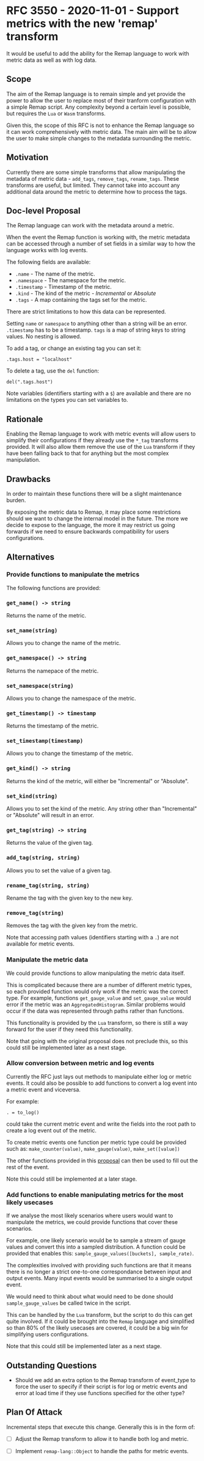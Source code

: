# RFC 3550 - 2020-11-01 - Support metrics with the new 'remap' transform

It would be useful to add the ability for the Remap language to work with metric
data as well as with log data.

## Scope

The aim of the Remap language is to remain simple and yet provide the power to
allow the user to replace most of their tranform configuration with a simple
Remap script. Any complexity beyond a certain level is possible, but requires
the `Lua` or `Wasm` transforms.

Given this, the scope of this RFC is not to enhance the Remap language so it
can work comprehensively with metric data. The main aim will be to allow the
user to make simple changes to the metadata surrounding the metric.


## Motivation

Currently there are some simple transforms that allow manipulating the metadata
of metric data - `add_tags`, `remove_tags`, `rename_tags`. These transforms
are useful, but limited. They cannot take into account any additional data around
the metric to determine how to process the tags.


## Doc-level Proposal

The Remap language can work with the metadata around a metric.

When the event the Remap function is working with, the metric metadata can be 
accessed through a number of set fields in a similar way to how the language 
works with log events.

The following fields are available:

- `.name` - The name of the metric.
- `.namespace` - The namespace for the metric.
- `.timestamp` - Timestamp of the metric.
- `.kind` - The kind of the metric - *Incremental* or *Absolute*
- `.tags` - A map containing the tags set for the metric.
 
There are strict limitations to how this data can be represented. 

Setting `name` or `namespace` to anything other than a string will be an 
error. `.timestamp` has to be a timestamp. `tags` is a map of string keys to 
string values. No nesting is allowed. 

To add a tag, or change an existing tag you can set it:

```
.tags.host = "localhost"
```

To delete a tag, use the `del` function:

```
del(".tags.host")
```

Note variables (identifiers starting with a `$`) are available and there are
no limitations on the types you can set variables to.

## Rationale

Enabling the Remap language to work with metric events will allow users to
simplify their configurations if they already use the `*_tag` transforms
provided. It will also allow them remove the use of the `Lua` transform if they
have been falling back to that for anything but the most complex manipulation.


## Drawbacks

In order to maintain these functions there will be a slight maintenance burden.

By exposing the metric data to Remap, it may place some restrictions should we 
want to change the internal model in the future. The more we decide to expose to
the language, the more it may restrict us going forwards if we need to ensure
backwards compatibility for users configurations.

## Alternatives

### Provide functions to manipulate the metrics

The following functions are provided:

### `get_name() -> string`
Returns the name of the metric.

### `set_name(string)`
Allows you to change the name of the metric.

### `get_namespace() -> string`
Returns the namepace of the metric.

### `set_namespace(string)`
Allows you to change the namespace of the metric.

### `get_timestamp() -> timestamp`
Returns the timestamp of the metric.

### `set_timestamp(timestamp)`
Allows you to change the timestamp of the metric.

### `get_kind() -> string`
Returns the kind of the metric, will either be "Incremental" or "Absolute".

### `set_kind(string)`
Allows you to set the kind of the metric. Any string other than "Incremental" or
"Absolute" will result in an error.

### `get_tag(string) -> string`
Returns the value of the given tag.

### `add_tag(string, string)`
Allows you to set the value of a given tag.

### `rename_tag(string, string)`
Rename the tag with the given key to the new key.

### `remove_tag(string)`
Removes the tag with the given key from the metric.

Note that accessing path values (identifiers starting with a `.`) are not 
available for metric events.


### Manipulate the metric data

We could provide functions to allow manipulating the metric data itself.

This is complicated because there are a number of different metric types,
so each provided function would only work if the metric was the correct type.
For example, functions `get_gauge_value` and `set_gauge_value` would error
if the metric was an `AggregatedHistogram`. Similar problems would occur
if the data was represented through paths rather than functions.

This functionality is provided by the `Lua` transform, so there is still a way
forward for the user if they need this functionality.

Note that going with the original proposal does not preclude this, so this could
still be implemented later as a next stage.

### Allow conversion between metric and log events

Currently the RFC just lays out methods to manipulate either log or metric 
events. It could also be possible to add functions to convert a log event into
a metric event and viceversa.

For example:

`. = to_log()`

could take the current metric event and write the fields into the root path to 
create a log event out of the metric.

To create metric events one function per metric type could be provided such as:
`make_counter(value)`, `make_gauge(value)`, `make_set([value])`

The other functions provided in this [proposal](#doc-level-Proposal) can then be
used to fill out the rest of the event.

Note this could still be implemented at a later stage.

### Add functions to enable manipulating metrics for the most likely usecases

If we analyse the most likely scenarios where users would want to manipulate
the metrics, we could provide functions that cover these scenarios.

For example, one likely scenario would be to sample a stream of gauge values and
convert this into a sampled distribution. A function could be provided that 
enables this: `sample_gauge_values([buckets], sample_rate)`.

The complexities involved with providing such functions are that it means
there is no longer a strict one-to-one correspondance between input and output 
events. Many input events would be summarised to a single output event.

We would need to think about what would need to be done should 
`sample_gauge_values` be called twice in the script.

This can be handled by the `Lua` transform, but the script to do this can get
quite involved. If it could be brought into the `Remap` language and simplified
so than 80% of the likely usecases are covered, it could be a big win for 
simplifying users configurations.

Note that this could still be implemented later as a next stage.

## Outstanding Questions

- Should we add an extra option to the Remap transform of event_type to force 
  the user to specify if their script is for log or metric events and error at
  load time if they use functions specified for the other type?

## Plan Of Attack

Incremental steps that execute this change. Generally this is in the form of:

- [ ] Adjust the Remap transform to allow it to handle both log and metric.
- [ ] Implement `remap-lang::Object` to handle the paths for metric events. 

